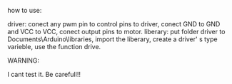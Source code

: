 how to use:

driver: conect any pwm pin to control pins to driver, conect GND to GND and VCC to VCC, conect output pins to motor.
liberary: put folder driver to Documents\Arduino\libraries, import the liberary, create a driver' s type varieble, use the function drive.

WARNING:

I cant test it. Be carefull!!
